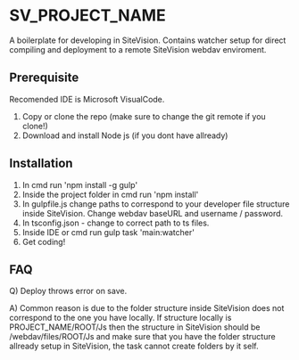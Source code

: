 # SV_PROJECT_NAME
A boilerplate for developing in SiteVision.
Contains watcher setup for direct compiling and deployment to a remote SiteVision webdav enviroment.

## Prerequisite
Recomended IDE is Microsoft VisualCode.

1)	Copy or clone the repo (make sure to change the git remote if you clone!)
2) 	Download and install Node js (if you dont have allready)

## Installation
1) 	In cmd run 'npm install -g gulp'
2) 	Inside the project folder in cmd run 'npm install'
3) 	In gulpfile.js change paths to correspond to your developer file structure inside SiteVision.
	Change webdav baseURL and username / password.
4) 	In tsconfig.json - change to correct path to ts files.
5) 	Inside IDE or cmd run gulp task 'main:watcher'
6) 	Get coding!

## FAQ
Q)	Deploy throws error on save.

A)	Common reason is due to the folder structure inside SiteVision does not correspond to the one you have locally.
	If structure locally is PROJECT_NAME/ROOT/Js then the structure in SiteVision should be /webdav/files/ROOT/Js and make sure that you have the folder structure allready setup in SiteVision, the task cannot create folders by it self.